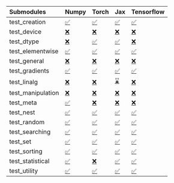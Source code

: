 | Submodules        | Numpy                                                                                                                           | Torch                                                                                                                           | Jax                                                                                                                             | Tensorflow                                                                                                                      |
|:------------------|:--------------------------------------------------------------------------------------------------------------------------------|:--------------------------------------------------------------------------------------------------------------------------------|:--------------------------------------------------------------------------------------------------------------------------------|:--------------------------------------------------------------------------------------------------------------------------------|
| test_creation     | <a href="https://github.com/unifyai/ivy/runs/7939889023?check_suite_focus=true" rel="noopener noreferrer" target="_blank">✅</a> | <a href="https://github.com/unifyai/ivy/runs/7939889577?check_suite_focus=true" rel="noopener noreferrer" target="_blank">✅</a> | <a href="https://github.com/unifyai/ivy/runs/7939890256?check_suite_focus=true" rel="noopener noreferrer" target="_blank">✅</a> | <a href="https://github.com/unifyai/ivy/runs/7939890906?check_suite_focus=true" rel="noopener noreferrer" target="_blank">✅</a> |
| test_device       | <a href="https://github.com/unifyai/ivy/runs/7939889064?check_suite_focus=true" rel="noopener noreferrer" target="_blank">❌</a> | <a href="https://github.com/unifyai/ivy/runs/7939889615?check_suite_focus=true" rel="noopener noreferrer" target="_blank">❌</a> | <a href="https://github.com/unifyai/ivy/runs/7939890309?check_suite_focus=true" rel="noopener noreferrer" target="_blank">❌</a> | <a href="https://github.com/unifyai/ivy/runs/7939890983?check_suite_focus=true" rel="noopener noreferrer" target="_blank">❌</a> |
| test_dtype        | <a href="https://github.com/unifyai/ivy/runs/7939889114?check_suite_focus=true" rel="noopener noreferrer" target="_blank">❌</a> | <a href="https://github.com/unifyai/ivy/runs/7939889666?check_suite_focus=true" rel="noopener noreferrer" target="_blank">✅</a> | <a href="https://github.com/unifyai/ivy/runs/7939890348?check_suite_focus=true" rel="noopener noreferrer" target="_blank">✅</a> | <a href="https://github.com/unifyai/ivy/runs/7939891052?check_suite_focus=true" rel="noopener noreferrer" target="_blank">❌</a> |
| test_elementwise  | <a href="https://github.com/unifyai/ivy/runs/7939889151?check_suite_focus=true" rel="noopener noreferrer" target="_blank">✅</a> | <a href="https://github.com/unifyai/ivy/runs/7939889717?check_suite_focus=true" rel="noopener noreferrer" target="_blank">✅</a> | <a href="https://github.com/unifyai/ivy/runs/7939890391?check_suite_focus=true" rel="noopener noreferrer" target="_blank">✅</a> | <a href="https://github.com/unifyai/ivy/runs/7939891092?check_suite_focus=true" rel="noopener noreferrer" target="_blank">✅</a> |
| test_general      | <a href="https://github.com/unifyai/ivy/runs/7939889178?check_suite_focus=true" rel="noopener noreferrer" target="_blank">❌</a> | <a href="https://github.com/unifyai/ivy/runs/7939889761?check_suite_focus=true" rel="noopener noreferrer" target="_blank">❌</a> | <a href="https://github.com/unifyai/ivy/runs/7939890430?check_suite_focus=true" rel="noopener noreferrer" target="_blank">❌</a> | <a href="https://github.com/unifyai/ivy/runs/7939891139?check_suite_focus=true" rel="noopener noreferrer" target="_blank">❌</a> |
| test_gradients    | <a href="https://github.com/unifyai/ivy/runs/7939889201?check_suite_focus=true" rel="noopener noreferrer" target="_blank">✅</a> | <a href="https://github.com/unifyai/ivy/runs/7939889803?check_suite_focus=true" rel="noopener noreferrer" target="_blank">✅</a> | <a href="https://github.com/unifyai/ivy/runs/7939890471?check_suite_focus=true" rel="noopener noreferrer" target="_blank">✅</a> | <a href="https://github.com/unifyai/ivy/runs/7939891189?check_suite_focus=true" rel="noopener noreferrer" target="_blank">✅</a> |
| test_linalg       | <a href="https://github.com/unifyai/ivy/runs/7939889237?check_suite_focus=true" rel="noopener noreferrer" target="_blank">❌</a> | <a href="https://github.com/unifyai/ivy/runs/7939889832?check_suite_focus=true" rel="noopener noreferrer" target="_blank">❌</a> | <a href="https://github.com/unifyai/ivy/runs/7939890529?check_suite_focus=true" rel="noopener noreferrer" target="_blank">⌛</a> | <a href="https://github.com/unifyai/ivy/runs/7939891234?check_suite_focus=true" rel="noopener noreferrer" target="_blank">❌</a> |
| test_manipulation | <a href="https://github.com/unifyai/ivy/runs/7939889266?check_suite_focus=true" rel="noopener noreferrer" target="_blank">❌</a> | <a href="https://github.com/unifyai/ivy/runs/7939889857?check_suite_focus=true" rel="noopener noreferrer" target="_blank">❌</a> | <a href="https://github.com/unifyai/ivy/runs/7939890581?check_suite_focus=true" rel="noopener noreferrer" target="_blank">❌</a> | <a href="https://github.com/unifyai/ivy/runs/7939891287?check_suite_focus=true" rel="noopener noreferrer" target="_blank">❌</a> |
| test_meta         | <a href="https://github.com/unifyai/ivy/runs/7939889294?check_suite_focus=true" rel="noopener noreferrer" target="_blank">✅</a> | <a href="https://github.com/unifyai/ivy/runs/7939889896?check_suite_focus=true" rel="noopener noreferrer" target="_blank">❌</a> | <a href="https://github.com/unifyai/ivy/runs/7939890622?check_suite_focus=true" rel="noopener noreferrer" target="_blank">❌</a> | <a href="https://github.com/unifyai/ivy/runs/7939891360?check_suite_focus=true" rel="noopener noreferrer" target="_blank">❌</a> |
| test_nest         | <a href="https://github.com/unifyai/ivy/runs/7939889333?check_suite_focus=true" rel="noopener noreferrer" target="_blank">✅</a> | <a href="https://github.com/unifyai/ivy/runs/7939889923?check_suite_focus=true" rel="noopener noreferrer" target="_blank">✅</a> | <a href="https://github.com/unifyai/ivy/runs/7939890666?check_suite_focus=true" rel="noopener noreferrer" target="_blank">✅</a> | <a href="https://github.com/unifyai/ivy/runs/7939891417?check_suite_focus=true" rel="noopener noreferrer" target="_blank">✅</a> |
| test_random       | <a href="https://github.com/unifyai/ivy/runs/7939889361?check_suite_focus=true" rel="noopener noreferrer" target="_blank">✅</a> | <a href="https://github.com/unifyai/ivy/runs/7939889959?check_suite_focus=true" rel="noopener noreferrer" target="_blank">✅</a> | <a href="https://github.com/unifyai/ivy/runs/7939890694?check_suite_focus=true" rel="noopener noreferrer" target="_blank">✅</a> | <a href="https://github.com/unifyai/ivy/runs/7939891463?check_suite_focus=true" rel="noopener noreferrer" target="_blank">✅</a> |
| test_searching    | <a href="https://github.com/unifyai/ivy/runs/7939889390?check_suite_focus=true" rel="noopener noreferrer" target="_blank">✅</a> | <a href="https://github.com/unifyai/ivy/runs/7939890022?check_suite_focus=true" rel="noopener noreferrer" target="_blank">✅</a> | <a href="https://github.com/unifyai/ivy/runs/7939890715?check_suite_focus=true" rel="noopener noreferrer" target="_blank">✅</a> | <a href="https://github.com/unifyai/ivy/runs/7939891508?check_suite_focus=true" rel="noopener noreferrer" target="_blank">✅</a> |
| test_set          | <a href="https://github.com/unifyai/ivy/runs/7939889424?check_suite_focus=true" rel="noopener noreferrer" target="_blank">✅</a> | <a href="https://github.com/unifyai/ivy/runs/7939890059?check_suite_focus=true" rel="noopener noreferrer" target="_blank">✅</a> | <a href="https://github.com/unifyai/ivy/runs/7939890746?check_suite_focus=true" rel="noopener noreferrer" target="_blank">✅</a> | <a href="https://github.com/unifyai/ivy/runs/7939891549?check_suite_focus=true" rel="noopener noreferrer" target="_blank">✅</a> |
| test_sorting      | <a href="https://github.com/unifyai/ivy/runs/7939889456?check_suite_focus=true" rel="noopener noreferrer" target="_blank">✅</a> | <a href="https://github.com/unifyai/ivy/runs/7939890120?check_suite_focus=true" rel="noopener noreferrer" target="_blank">✅</a> | <a href="https://github.com/unifyai/ivy/runs/7939890776?check_suite_focus=true" rel="noopener noreferrer" target="_blank">✅</a> | <a href="https://github.com/unifyai/ivy/runs/7939891582?check_suite_focus=true" rel="noopener noreferrer" target="_blank">✅</a> |
| test_statistical  | <a href="https://github.com/unifyai/ivy/runs/7939889496?check_suite_focus=true" rel="noopener noreferrer" target="_blank">✅</a> | <a href="https://github.com/unifyai/ivy/runs/7939890171?check_suite_focus=true" rel="noopener noreferrer" target="_blank">❌</a> | <a href="https://github.com/unifyai/ivy/runs/7939890817?check_suite_focus=true" rel="noopener noreferrer" target="_blank">✅</a> | <a href="https://github.com/unifyai/ivy/runs/7939891622?check_suite_focus=true" rel="noopener noreferrer" target="_blank">✅</a> |
| test_utility      | <a href="https://github.com/unifyai/ivy/runs/7939889534?check_suite_focus=true" rel="noopener noreferrer" target="_blank">✅</a> | <a href="https://github.com/unifyai/ivy/runs/7939890219?check_suite_focus=true" rel="noopener noreferrer" target="_blank">✅</a> | <a href="https://github.com/unifyai/ivy/runs/7939890854?check_suite_focus=true" rel="noopener noreferrer" target="_blank">✅</a> | <a href="https://github.com/unifyai/ivy/runs/7939891662?check_suite_focus=true" rel="noopener noreferrer" target="_blank">✅</a> |